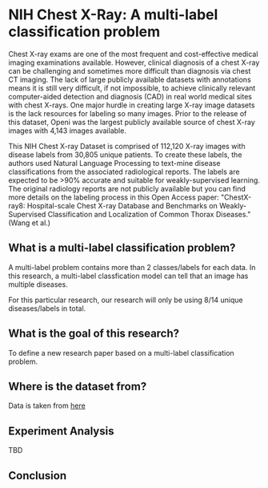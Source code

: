 # NIH Chest X-Ray: A multi-label classification problem
Chest X-ray exams are one of the most frequent and cost-effective medical imaging examinations available. However, clinical diagnosis of a chest X-ray can be challenging and sometimes more difficult than diagnosis via chest CT imaging. The lack of large publicly available datasets with annotations means it is still very difficult, if not impossible, to achieve clinically relevant computer-aided detection and diagnosis (CAD) in real world medical sites with chest X-rays. One major hurdle in creating large X-ray image datasets is the lack resources for labeling so many images. Prior to the release of this dataset, Openi was the largest publicly available source of chest X-ray images with 4,143 images available.

This NIH Chest X-ray Dataset is comprised of 112,120 X-ray images with disease labels from 30,805 unique patients. To create these labels, the authors used Natural Language Processing to text-mine disease classifications from the associated radiological reports. The labels are expected to be >90% accurate and suitable for weakly-supervised learning. The original radiology reports are not publicly available but you can find more details on the labeling process in this Open Access paper: "ChestX-ray8: Hospital-scale Chest X-ray Database and Benchmarks on Weakly-Supervised Classification and Localization of Common Thorax Diseases." (Wang et al.)

## What is a multi-label classification problem?
A multi-label problem contains more than 2 classes/labels for each data. In this research, a multi-label classfication model can tell that an image has multiple diseases.

For this particular research, our research will only be using 8/14 unique diseases/labels in total.

## What is the goal of this research?
To define a new research paper based on a multi-label classification problem.

## Where is the dataset from?
Data is taken from [here](https://www.kaggle.com/datasets/nih-chest-xrays/data)

## Experiment Analysis
TBD

## Conclusion